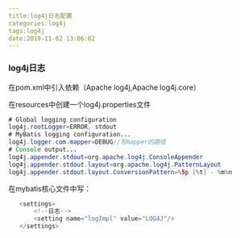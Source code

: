 ```yaml
---
title:log4j日志配置
categories:log4j
tags:log4j
date:2019-11-02 13:06:02
---
```


### log4j日志

在pom.xml中引入依赖（Apache log4j,Apache log4j.core）

在resources中创建一个log4j.properties文件

```java
# Global logging configuration
log4j.rootLogger=ERROR, stdout
# MyBatis logging configuration...
log4j.logger.com.mapper=DEBUG//写mapper的路径
# Console output...
log4j.appender.stdout=org.apache.log4j.ConsoleAppender
log4j.appender.stdout.layout=org.apache.log4j.PatternLayout
log4j.appender.stdout.layout.ConversionPattern=%5p [%t] - %m%n

```

在mybatis核心文件中写：

```java
   <settings>
       <!--日志-->
       <setting name="logImpl" value="LOG4J"/>
   </settings>
```

